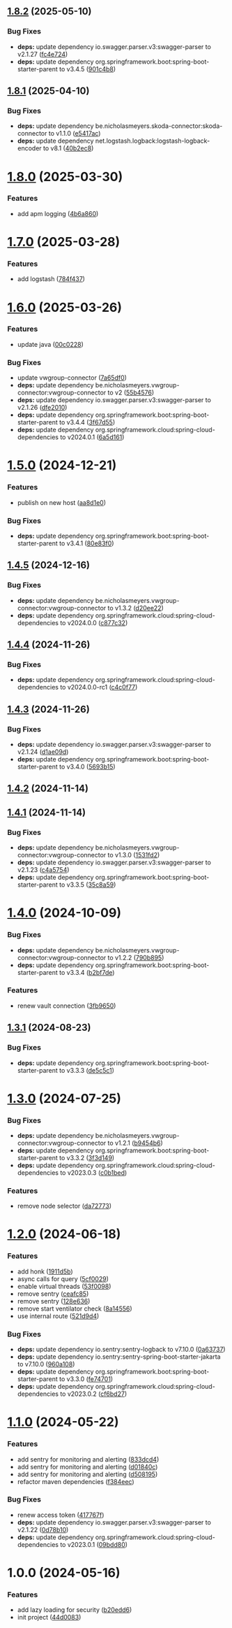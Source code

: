 ## [1.8.2](https://github.com/nicholasM95/skoda-google-action/compare/v1.8.1...v1.8.2) (2025-05-10)


### Bug Fixes

* **deps:** update dependency io.swagger.parser.v3:swagger-parser to v2.1.27 ([fc4e724](https://github.com/nicholasM95/skoda-google-action/commit/fc4e724e3e2fd9e2b060d7de7aca6cf67ab45bed))
* **deps:** update dependency org.springframework.boot:spring-boot-starter-parent to v3.4.5 ([901c4b8](https://github.com/nicholasM95/skoda-google-action/commit/901c4b81f85e0c043ade10eddd9d0eaca1bade5d))

## [1.8.1](https://github.com/nicholasM95/skoda-google-action/compare/v1.8.0...v1.8.1) (2025-04-10)


### Bug Fixes

* **deps:** update dependency be.nicholasmeyers.skoda-connector:skoda-connector to v1.1.0 ([e5417ac](https://github.com/nicholasM95/skoda-google-action/commit/e5417acdfee86e1ca65321e2b74679029803cd90))
* **deps:** update dependency net.logstash.logback:logstash-logback-encoder to v8.1 ([40b2ec8](https://github.com/nicholasM95/skoda-google-action/commit/40b2ec8f354439b95ddfa34495035cc8dc547278))

# [1.8.0](https://github.com/nicholasM95/skoda-google-action/compare/v1.7.0...v1.8.0) (2025-03-30)


### Features

* add apm logging ([4b6a860](https://github.com/nicholasM95/skoda-google-action/commit/4b6a860bd1357c6e1e14b9a0748d26019c02d5b8))

# [1.7.0](https://github.com/nicholasM95/skoda-google-action/compare/v1.6.0...v1.7.0) (2025-03-28)


### Features

* add logstash ([784f437](https://github.com/nicholasM95/skoda-google-action/commit/784f437dc72efc223a332af06baf59e696f1c6bf))

# [1.6.0](https://github.com/nicholasM95/skoda-google-action/compare/v1.5.0...v1.6.0) (2025-03-26)


### Features

* update java ([00c0228](https://github.com/nicholasM95/skoda-google-action/commit/00c022856cd475b8428124f0190cb40c0e703d11))


### Bug Fixes

* update vwgroup-connector ([7a65df0](https://github.com/nicholasM95/skoda-google-action/commit/7a65df00e386d44594208866a10f0d70f3cf6ba3))
* **deps:** update dependency be.nicholasmeyers.vwgroup-connector:vwgroup-connector to v2 ([55b4576](https://github.com/nicholasM95/skoda-google-action/commit/55b4576b2db01ad0fa340df3d3fad4391ff2e27c))
* **deps:** update dependency io.swagger.parser.v3:swagger-parser to v2.1.26 ([dfe2010](https://github.com/nicholasM95/skoda-google-action/commit/dfe2010788c5b6ffdfe7726420c188214801e25e))
* **deps:** update dependency org.springframework.boot:spring-boot-starter-parent to v3.4.4 ([3f67d55](https://github.com/nicholasM95/skoda-google-action/commit/3f67d5518d0a4a92bcec593a365766d4773bafed))
* **deps:** update dependency org.springframework.cloud:spring-cloud-dependencies to v2024.0.1 ([6a5d161](https://github.com/nicholasM95/skoda-google-action/commit/6a5d161c4928547dfbb0c42fd295a91a9f8ec3ff))

# [1.5.0](https://github.com/nicholasM95/skoda-google-action/compare/v1.4.5...v1.5.0) (2024-12-21)


### Features

* publish on new host ([aa8d1e0](https://github.com/nicholasM95/skoda-google-action/commit/aa8d1e01c7e59a1127221c1434040c2e1740ec68))


### Bug Fixes

* **deps:** update dependency org.springframework.boot:spring-boot-starter-parent to v3.4.1 ([80e83f0](https://github.com/nicholasM95/skoda-google-action/commit/80e83f0fbd371be3f3a3aecf63d0acbadb319afa))

## [1.4.5](https://github.com/nicholasM95/skoda-google-action/compare/v1.4.4...v1.4.5) (2024-12-16)


### Bug Fixes

* **deps:** update dependency be.nicholasmeyers.vwgroup-connector:vwgroup-connector to v1.3.2 ([d20ee22](https://github.com/nicholasM95/skoda-google-action/commit/d20ee2216cccee6f24a61edbf4de6294ad01c8f6))
* **deps:** update dependency org.springframework.cloud:spring-cloud-dependencies to v2024.0.0 ([c877c32](https://github.com/nicholasM95/skoda-google-action/commit/c877c32ddb6f6b63d410de5ec172b48185a20ebe))

## [1.4.4](https://github.com/nicholasM95/skoda-google-action/compare/v1.4.3...v1.4.4) (2024-11-26)


### Bug Fixes

* **deps:** update dependency org.springframework.cloud:spring-cloud-dependencies to v2024.0.0-rc1 ([c4c0f77](https://github.com/nicholasM95/skoda-google-action/commit/c4c0f7759a1010978473c8f6eff7d418e3c2acd0))

## [1.4.3](https://github.com/nicholasM95/skoda-google-action/compare/v1.4.2...v1.4.3) (2024-11-26)


### Bug Fixes

* **deps:** update dependency io.swagger.parser.v3:swagger-parser to v2.1.24 ([d1ae09d](https://github.com/nicholasM95/skoda-google-action/commit/d1ae09d3235294fbab9c570dc06785d109372033))
* **deps:** update dependency org.springframework.boot:spring-boot-starter-parent to v3.4.0 ([5693b15](https://github.com/nicholasM95/skoda-google-action/commit/5693b15b1c1ce0ab06a7161b7512b20f119c81f2))

## [1.4.2](https://github.com/nicholasM95/skoda-google-action/compare/v1.4.1...v1.4.2) (2024-11-14)

## [1.4.1](https://github.com/nicholasM95/skoda-google-action/compare/v1.4.0...v1.4.1) (2024-11-14)


### Bug Fixes

* **deps:** update dependency be.nicholasmeyers.vwgroup-connector:vwgroup-connector to v1.3.0 ([1531fd2](https://github.com/nicholasM95/skoda-google-action/commit/1531fd27ed78d134c2b60b43bfba6241f62af5f9))
* **deps:** update dependency io.swagger.parser.v3:swagger-parser to v2.1.23 ([c4a5754](https://github.com/nicholasM95/skoda-google-action/commit/c4a57541db73cefd40af56586743875f81feec47))
* **deps:** update dependency org.springframework.boot:spring-boot-starter-parent to v3.3.5 ([35c8a59](https://github.com/nicholasM95/skoda-google-action/commit/35c8a591e00a93f15ffbb9c73c39141859b6e2e2))

# [1.4.0](https://github.com/nicholasM95/skoda-google-action/compare/v1.3.1...v1.4.0) (2024-10-09)


### Bug Fixes

* **deps:** update dependency be.nicholasmeyers.vwgroup-connector:vwgroup-connector to v1.2.2 ([790b895](https://github.com/nicholasM95/skoda-google-action/commit/790b8958f248e6de0e99447b804904234a5e7ebd))
* **deps:** update dependency org.springframework.boot:spring-boot-starter-parent to v3.3.4 ([b2bf7de](https://github.com/nicholasM95/skoda-google-action/commit/b2bf7de0716ea6ad26586a8dffc0b1eb5362488d))


### Features

* renew vault connection ([3fb9650](https://github.com/nicholasM95/skoda-google-action/commit/3fb9650ce292bc08ee43762778d6e4d6272faf21))

## [1.3.1](https://github.com/nicholasM95/skoda-google-action/compare/v1.3.0...v1.3.1) (2024-08-23)


### Bug Fixes

* **deps:** update dependency org.springframework.boot:spring-boot-starter-parent to v3.3.3 ([de5c5c1](https://github.com/nicholasM95/skoda-google-action/commit/de5c5c1e5ac4655426a1b0aaf6b5dcc676472ae1))

# [1.3.0](https://github.com/nicholasM95/skoda-google-action/compare/v1.2.0...v1.3.0) (2024-07-25)


### Bug Fixes

* **deps:** update dependency be.nicholasmeyers.vwgroup-connector:vwgroup-connector to v1.2.1 ([b9454b6](https://github.com/nicholasM95/skoda-google-action/commit/b9454b607044034e124fe321fbc8582595f78842))
* **deps:** update dependency org.springframework.boot:spring-boot-starter-parent to v3.3.2 ([3f3d149](https://github.com/nicholasM95/skoda-google-action/commit/3f3d1493186daad872d339aefae97adb0346f08b))
* **deps:** update dependency org.springframework.cloud:spring-cloud-dependencies to v2023.0.3 ([c0b1bed](https://github.com/nicholasM95/skoda-google-action/commit/c0b1bedbffd98f9fdc6576c700342631b0f088ca))


### Features

* remove node selector ([da72773](https://github.com/nicholasM95/skoda-google-action/commit/da72773c6af51553b6ae834b99462c52234cc65e))

# [1.2.0](https://github.com/nicholasM95/skoda-google-action/compare/v1.1.0...v1.2.0) (2024-06-18)


### Features

* add honk ([1911d5b](https://github.com/nicholasM95/skoda-google-action/commit/1911d5b7934ecd4efc624565016bb69ebd59a465))
* async calls for query ([5cf0029](https://github.com/nicholasM95/skoda-google-action/commit/5cf00291e5280e181c58357c9135fc2f05a0dbd2))
* enable virtual threads ([53f0098](https://github.com/nicholasM95/skoda-google-action/commit/53f00987409b5cc1deee68a96bfa6099e2ce92d1))
* remove sentry ([ceafc85](https://github.com/nicholasM95/skoda-google-action/commit/ceafc85038a52d5ed358eaa73e0825094ce0d444))
* remove sentry ([128e636](https://github.com/nicholasM95/skoda-google-action/commit/128e63693247e8cad7d368f5a33c49ca6873eb1b))
* remove start ventilator check ([8a14556](https://github.com/nicholasM95/skoda-google-action/commit/8a145560be1aa9404132a52d6bad9dd59a7fe718))
* use internal route ([521d9d4](https://github.com/nicholasM95/skoda-google-action/commit/521d9d4c42967fa5e8e6ec07b8b64295a8dd6305))


### Bug Fixes

* **deps:** update dependency io.sentry:sentry-logback to v7.10.0 ([0a63737](https://github.com/nicholasM95/skoda-google-action/commit/0a63737f45c45d3c5e9ea032c662106c9025e87d))
* **deps:** update dependency io.sentry:sentry-spring-boot-starter-jakarta to v7.10.0 ([960a108](https://github.com/nicholasM95/skoda-google-action/commit/960a1081acac71a76eed5c4f557810ed3a22dd2b))
* **deps:** update dependency org.springframework.boot:spring-boot-starter-parent to v3.3.0 ([fe74701](https://github.com/nicholasM95/skoda-google-action/commit/fe7470119d5de188e9a2cec7c648e2cb22818587))
* **deps:** update dependency org.springframework.cloud:spring-cloud-dependencies to v2023.0.2 ([cf6bd27](https://github.com/nicholasM95/skoda-google-action/commit/cf6bd2737b49ece1be9550913a43a79aca9ce01c))

# [1.1.0](https://github.com/nicholasM95/skoda-google-action/compare/v1.0.0...v1.1.0) (2024-05-22)


### Features

* add sentry for monitoring and alerting ([833dcd4](https://github.com/nicholasM95/skoda-google-action/commit/833dcd429b52938ef416516a66ee54305f37d68b))
* add sentry for monitoring and alerting ([d01840c](https://github.com/nicholasM95/skoda-google-action/commit/d01840ca2871e96af485d3032f8d70f41cd489e4))
* add sentry for monitoring and alerting ([d508195](https://github.com/nicholasM95/skoda-google-action/commit/d5081956d35a4e31964395b984273226b6212a6f))
* refactor maven dependencies ([f384eec](https://github.com/nicholasM95/skoda-google-action/commit/f384eec15bb9666d11aac7db1aa06e66302580fe))


### Bug Fixes

* renew access token ([417767f](https://github.com/nicholasM95/skoda-google-action/commit/417767fae70e40b3763255b79cbf70e4dcc9cfdc))
* **deps:** update dependency io.swagger.parser.v3:swagger-parser to v2.1.22 ([0d78b10](https://github.com/nicholasM95/skoda-google-action/commit/0d78b10c1a3a383af549b55d4cc6253d5483d8e8))
* **deps:** update dependency org.springframework.cloud:spring-cloud-dependencies to v2023.0.1 ([09bdd80](https://github.com/nicholasM95/skoda-google-action/commit/09bdd80822f498354be395d8f44163a4560e8420))

# 1.0.0 (2024-05-16)


### Features

* add lazy loading for security ([b20edd6](https://github.com/nicholasM95/skoda-google-action/commit/b20edd6c07f7cbc4ac416a18f2abe7a806a8f05a))
* init project ([44d0083](https://github.com/nicholasM95/skoda-google-action/commit/44d00834bd040305818db1f380e3f619fbc6cd01))

